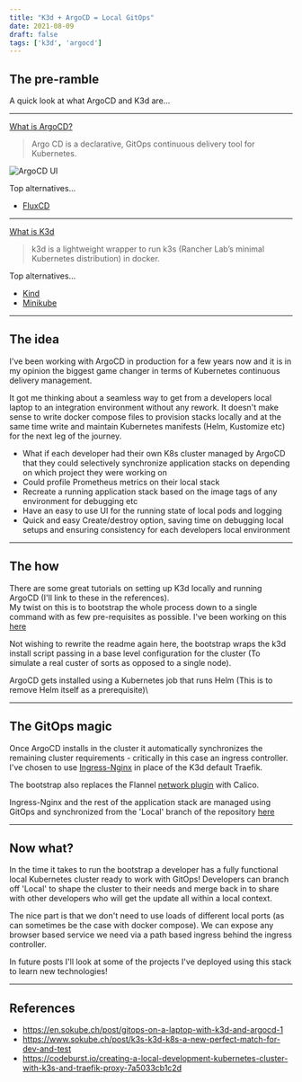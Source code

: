 ```yaml
---
title: "K3d + ArgoCD = Local GitOps"
date: 2021-08-09
draft: false
tags: ['k3d', 'argocd']
---
```


## The pre-ramble
A quick look at what ArgoCD and K3d are...

---
[What is ArgoCD?](https://argoproj.github.io/argo-cd/#what-is-argo-cd)
> Argo CD is a declarative, GitOps continuous delivery tool for Kubernetes.

![ArgoCD UI](https://argoproj.github.io/argo-cd/assets/argocd-ui.gif "ArgoCD")

Top alternatives...
- [FluxCD](https://fluxcd.io/)
---
[What is K3d](https://k3d.io/)
> k3d is a lightweight wrapper to run k3s (Rancher Lab’s minimal Kubernetes distribution) in docker.

Top alternatives...
- [Kind](https://kind.sigs.k8s.io/)
- [Minikube](https://minikube.sigs.k8s.io/docs/start/)
---
## The idea
I've been working with ArgoCD in production for a few years now and it is in my opinion the biggest game changer in terms of Kubernetes continuous delivery management.

It got me thinking about a seamless way to get from a developers local laptop to an integration environment without any rework. It doesn't make sense to write docker compose files to provision stacks locally and at the same time write and maintain Kubernetes manifests (Helm, Kustomize etc) for the next leg of the journey.

- What if each developer had their own K8s cluster managed by ArgoCD that they could selectively synchronize application stacks on depending on which project they were working on
- Could profile Prometheus metrics on their local stack
- Recreate a running application stack based on the image tags of any environment for debugging etc
- Have an easy to use UI for the running state of local pods and logging
- Quick and easy Create/destroy option, saving time on debugging local setups and ensuring consistency for each developers local environment

---
## The how

There are some great tutorials on setting up K3d locally and running ArgoCD (I'll link to these in the references).\
My twist on this is to bootstrap the whole process down to a single command with as few pre-requisites as possible. I've been working on this [here](https://github.com/davidwmcneill/gitops-playground)

Not wishing to rewrite the readme again here, the bootstrap wraps the k3d install script passing in a base level configuration for the cluster (To simulate a real custer of sorts as opposed to a single node).

ArgoCD gets installed using a Kubernetes job that runs Helm (This is to remove Helm itself as a prerequisite)\

---
## The GitOps magic

Once ArgoCD installs in the cluster it automatically synchronizes the remaining cluster requirements - critically in this case an ingress controller. I've chosen to use [Ingress-Nginx](https://kubernetes.github.io/ingress-nginx/) in place of the K3d default Traefik.

The bootstrap also replaces the Flannel [network plugin](https://kubernetes.io/docs/concepts/extend-kubernetes/compute-storage-net/network-plugins/) with Calico.

Ingress-Nginx and the rest of the application stack are managed using GitOps and synchronized from the 'Local' branch of the repository [here](https://github.com/davidwmcneill/gitops-playground-apps)

---
## Now what?
In the time it takes to run the bootstrap a developer has a fully functional local Kubernetes cluster ready to work with GitOps! Developers can branch off 'Local' to shape the cluster to their needs and merge back in to share with other developers who will get the update all within a local context.

The nice part is that we don't need to use loads of different local ports (as can sometimes be the case with docker compose). We can expose any browser based service we need via a path based ingress behind the ingress controller.


In future posts I'll look at some of the projects I've deployed using this stack to learn new technologies!


---
## References

- https://en.sokube.ch/post/gitops-on-a-laptop-with-k3d-and-argocd-1
- https://www.sokube.ch/post/k3s-k3d-k8s-a-new-perfect-match-for-dev-and-test
- https://codeburst.io/creating-a-local-development-kubernetes-cluster-with-k3s-and-traefik-proxy-7a5033cb1c2d